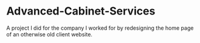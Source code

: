 # Advanced-Cabinet-Services
A project I did for the company I worked for by redesigning the home page of an otherwise old client website. 
